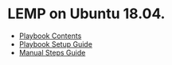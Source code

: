 # LEMP on Ubuntu 18.04.

- [Playbook Contents](https://github.com/do-community/ansible-playbooks/blob/master/lemp/ubuntu1804.yml)
- [Playbook Setup Guide](https://www.digitalocean.com/community/tutorials/how-to-use-ansible-to-install-and-set-up-lemp-on-ubuntu-18-04)
- [Manual Steps Guide](https://www.digitalocean.com/community/tutorials/how-to-install-linux-nginx-mysql-php-lemp-stack-ubuntu-18-04)
